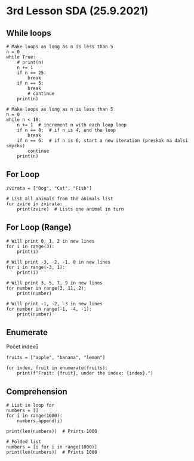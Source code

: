 # 3rd Lesson SDA (25.9.2021)

## While loops

```Py
# Make loops as long as n is less than 5
n = 0
while True:
    # print(n)
    n += 1
    if n == 25:
        break
    if n == 5:
        break
        # continue
    print(n)
```

```Py
# Make loops as long as n is less than 5
n = 0
while n < 10:
    n += 1  # increment n with each loop loop
    if n == 8:  # if n is 4, end the loop
        break
    if n == 6:  # if n is 6, start a new iteration (preskok na dalsi smycku)
        continue
    print(n)
```

## For Loop

```Py
zvirata = ["Dog", "Cat", "Fish"]

# List all animals from the animals list
for zvire in zvirata:
    print(zvire)  # Lists one animal in turn
```

## For Loop (Range)

```Py
# Will print 0, 1, 2 in new lines
for i in range(3):
    print(i)
```

```Py
# Will print -3, -2, -1, 0 in new lines
for i in range(-3, 1):
    print(i)
```

```Py
# Will print 3, 5, 7, 9 in new lines
for number in range(3, 11, 2):
    print(number)
```

```Py
# Will print -1, -2, -3 in new lines
for number in range(-1, -4, -1):
    print(number)
```

## Enumerate

Počet indexů

```Py
fruits = ["apple", "banana", "lemon"]

for index, fruit in enumerate(fruits):
    print(f"Fruit: {fruit}, under the index: {index}.")
```

## Comprehension

```Py
# List in loop for
numbers = []
for i in range(1000):
    numbers.append(i)

print(len(numbers))  # Prints 1000

# Folded list
numbers = [i for i in range(1000)]
print(len(numbers))  # Prints 1000
```
